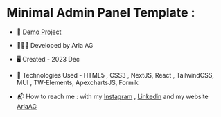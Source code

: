 # Minimal Admin Panel Template :

<p align="center">


</p>



- 🔗 [Demo Project](https://minimal-admin-panel.vercel.app/)

- 👨🏻‍💻 Developed by Aria AG
  
- 🖥️ Created - 2023 Dec 
  
- 🤖 Technologies Used - HTML5 , CSS3 , NextJS, React , TailwindCSS, MUI , TW-Elements, ApexchartsJS, Formik

- 📬 How to reach me : with my
[Instagram](https://www.instagram.com/dev.aria.agk) ,
[Linkedin](https://www.linkedin.com/in/aria-aghakhani) and my website [AriaAG](https://www.dev-aria.com)
